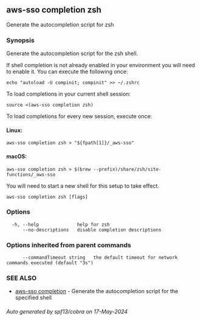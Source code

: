 ## aws-sso completion zsh

Generate the autocompletion script for zsh

### Synopsis

Generate the autocompletion script for the zsh shell.

If shell completion is not already enabled in your environment you will need
to enable it.  You can execute the following once:

	echo "autoload -U compinit; compinit" >> ~/.zshrc

To load completions in your current shell session:

	source <(aws-sso completion zsh)

To load completions for every new session, execute once:

#### Linux:

	aws-sso completion zsh > "${fpath[1]}/_aws-sso"

#### macOS:

	aws-sso completion zsh > $(brew --prefix)/share/zsh/site-functions/_aws-sso

You will need to start a new shell for this setup to take effect.


```
aws-sso completion zsh [flags]
```

### Options

```
  -h, --help              help for zsh
      --no-descriptions   disable completion descriptions
```

### Options inherited from parent commands

```
      --commandTimeout string   the default timeout for network commands executed (default "3s")
```

### SEE ALSO

* [aws-sso completion](aws-sso_completion.md)	 - Generate the autocompletion script for the specified shell

###### Auto generated by spf13/cobra on 17-May-2024
